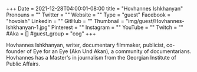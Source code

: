 +++
Date = 2021-12-28T04:00:01-08:00
title = "Hovhannes Ishkhanyan"
Pronouns = ""
Twitter = ""
Website = ""
Type = "guest"
Facebook = "hovoish"
Linkedin = ""
GitHub = ""
Thumbnail = "img/guest/Hovhannes-Ishkhanyan-1.jpg"
Pinterest = ""
Instagram = ""
YouTube = ""
Twitch = ""
#Aka = []
#guest_group = "cog"
+++

Hovhannes Ishkhanyan, writer, documentary filmmaker, publicist, co-founder of Eye for an Eye (Akn Und Akan), a community of documentarians. Hovhannes has a Master's in journalism from the Georgian Institute of Public Affairs.
